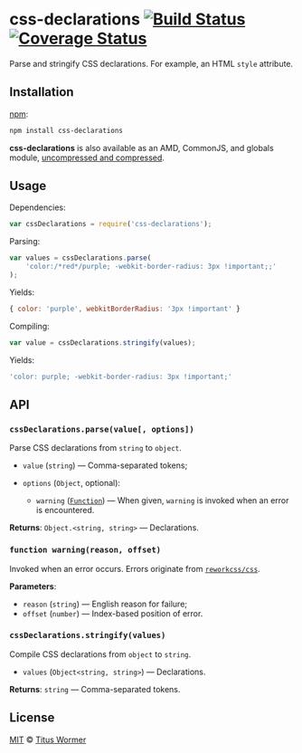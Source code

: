 # css-declarations [![Build Status][build-badge]][build-page] [![Coverage Status][coverage-badge]][coverage-page]

Parse and stringify CSS declarations.
For example, an HTML `style` attribute.

## Installation

[npm][]:

```bash
npm install css-declarations
```

**css-declarations** is also available as an AMD, CommonJS, and
globals module, [uncompressed and compressed][releases].

## Usage

Dependencies:

```javascript
var cssDeclarations = require('css-declarations');
```

Parsing:

```javascript
var values = cssDeclarations.parse(
    'color:/*red*/purple; -webkit-border-radius: 3px !important;;'
);
```

Yields:

```js
{ color: 'purple', webkitBorderRadius: '3px !important' }
```

Compiling:

```javascript
var value = cssDeclarations.stringify(values);
```

Yields:

```js
'color: purple; -webkit-border-radius: 3px !important;'
```

## API

### `cssDeclarations.parse(value[, options])`

Parse CSS declarations from `string` to `object`.

*   `value` (`string`) — Comma-separated tokens;

*   `options` (`Object`, optional):

    *   `warning` ([`Function`][warning])
        — When given, `warning` is invoked when an error is encountered.

**Returns**: `Object.<string, string>` — Declarations.

### `function warning(reason, offset)`

Invoked when an error occurs. Errors originate from [`reworkcss/css`][css].

**Parameters**:

*   `reason` (`string`) — English reason for failure;
*   `offset` (`number`) — Index-based position of error.

### `cssDeclarations.stringify(values)`

Compile CSS declarations from `object` to `string`.

*   `values` (`Object<string, string>`) — Declarations.

**Returns**: `string` — Comma-separated tokens.

## License

[MIT][license] © [Titus Wormer][author]

<!-- Definition -->

[build-badge]: https://img.shields.io/travis/wooorm/css-declarations.svg

[build-page]: https://travis-ci.org/wooorm/css-declarations

[coverage-badge]: https://img.shields.io/codecov/c/github/wooorm/css-declarations.svg

[coverage-page]: https://codecov.io/github/wooorm/css-declarations?branch=master

[npm]: https://docs.npmjs.com/cli/install

[releases]: https://github.com/wooorm/css-declarations/releases

[license]: LICENSE

[author]: http://wooorm.com

[warning]: #function-warningreason-offset

[css]: https://github.com/reworkcss/css

